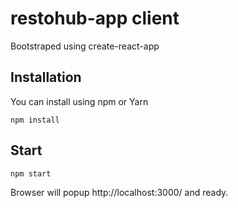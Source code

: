 # restohub-app client

Bootstraped using create-react-app

## Installation
You can install using npm or Yarn
```
npm install
```

## Start
```
npm start
```

Browser will popup http://localhost:3000/ and ready.
